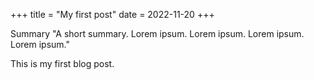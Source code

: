 +++
title = "My first post"
date = 2022-11-20
+++

Summary "A short summary. Lorem ipsum. Lorem ipsum. Lorem ipsum. Lorem ipsum."

This is my first blog post.